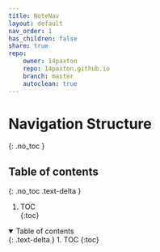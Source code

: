 ```yaml
---  
title: NoteNav  
layout: default  
nav_order: 1  
has_children: false  
share: true      
repo:      
    owner: 14paxton      
    repo: 14paxton.github.io      
    branch: master      
    autoclean: true  
---  
```

  
  
# Navigation Structure  
{: .no_toc }  
  
## Table of contents  
{: .no_toc .text-delta }  
  
1. TOC  
   {:toc}  
  
<details open markdown="block">  
  <summary>  
    Table of contents  
  </summary>  
  {: .text-delta }  
1. TOC  
{:toc}  
</details>  
  
[//]: # (- [GitHubPages]&#40;./GithubPages/Pages/GHP.md&#41;)  
  
[//]: # (    - [Jekyll]&#40;./GithubPages/Pages/Jekyll.md&#41;)  
  
[//]: # (    - [MarkDown]&#40;./GithubPages/Pages/MarkDown.md&#41;)  
  
[//]: # ()  
[//]: # (- [MAC]&#40;./MacNotes/Pages/MacNotes.md&#41;)  
  
[//]: # (- [Obsidian]&#40;./Obsidian/Pages/Obsidian.md&#41;)  
